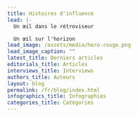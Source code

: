 ```yaml
---
title: Histoires d'influence
lead: |-
  Un œil dans le rétroviseur

  Un œil sur l'horizon
lead_image: /assets/media/hero-rouge.png
lead_image_caption: ""
latest_title: Derniers articles
editorials_title: Articles
interviews_title: Interviews
authors_title: Auteurs
layout: blog
permalink: /fr/blog/index.html
infographics_title: Infographies
categories_title: Catégories
---
```

